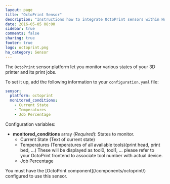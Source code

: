 ```yaml
---
layout: page
title: "OctoPrint Sensor"
description: "Instructions how to integrate OctoPrint sensors within Home Assistant."
date: 2016-05-05 08:00
sidebar: true
comments: false
sharing: true
footer: true
logo: octoprint.png
ha_category: Sensor
---
```



The `OctoPrint` sensor platform let you monitor various states of your 3D printer and its print jobs.

To set it up, add the following information to your `configuration.yaml` file:

```yaml
sensor:
  platform: octoprint
  monitored_conditions:
    - Current State
    - Temperatures
    - Job Percentage
```

Configuration variables:

- **monitored_conditions** array (*Required*): States to monitor.
  - Current State (Text of current state)
  - Temperatures (Temperatures of all available tools)(print head, print bed, ...) These will be displayed as tool0, tool1, ... please refer to your OctoPrint frontend to associate tool number with actual device.
  - Job Percentage

<p class='note'>You must have the [OctoPrint component](/components/octoprint/) configured to use this sensor.</p>
